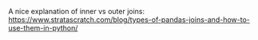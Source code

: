 A nice explanation of inner vs outer joins:
https://www.stratascratch.com/blog/types-of-pandas-joins-and-how-to-use-them-in-python/
